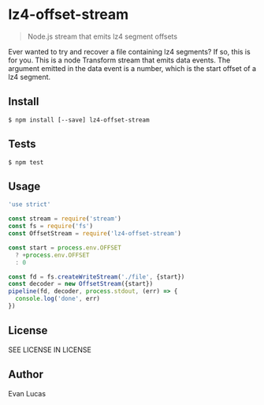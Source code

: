 # lz4-offset-stream

> Node.js stream that emits lz4 segment offsets

Ever wanted to try and recover a file containing lz4 segments?
If so, this is for you. This is a node Transform stream that emits data events.
The argument emitted in the data event is a number, which is the start offset of a
lz4 segment.

## Install

```console
$ npm install [--save] lz4-offset-stream
```

## Tests

```console
$ npm test
```

## Usage

```js
'use strict'

const stream = require('stream')
const fs = require('fs')
const OffsetStream = require('lz4-offset-stream')

const start = process.env.OFFSET
  ? +process.env.OFFSET
  : 0

const fd = fs.createWriteStream('./file', {start})
const decoder = new OffsetStream({start})
pipeline(fd, decoder, process.stdout, (err) => {
  console.log('done', err)
})
```

## License

SEE LICENSE IN LICENSE

## Author

Evan Lucas

